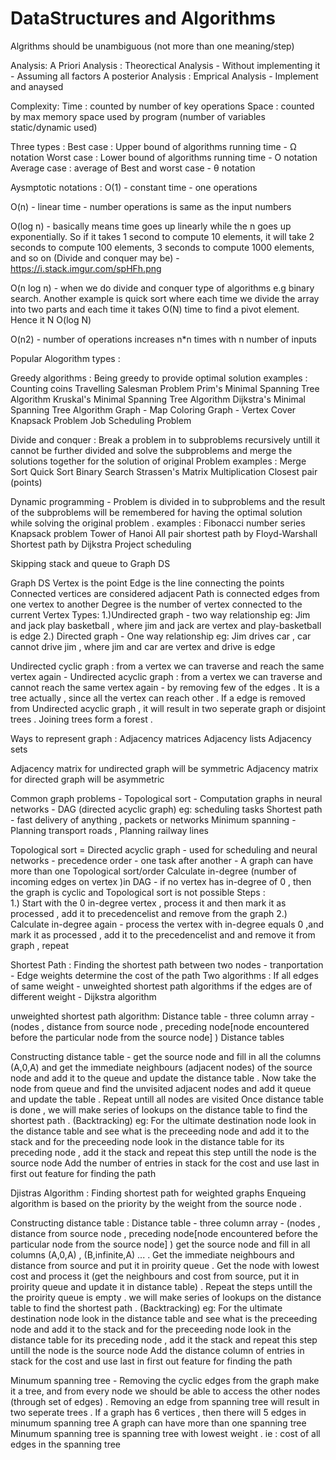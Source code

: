 # DataStructures and Algorithms

Algrithms should be unambiguous (not more than one meaning/step)

Analysis:
A Priori Analysis : Theorectical Analysis - Without implementing it - Assuming all factors
A posterior Analysis : Emprical Analysis - Implement and anaysed

Complexity:
Time : counted by number of key operations
Space : counted by max memory space used by program (number of variables static/dynamic used)


Three types :
 Best case : Upper bound of algorithms running time -  Ω notation
 Worst case : Lower bound of algorithms running time - O notation
 Average case : average of Best and worst case - θ notation

Aysmptotic notations :
O(1) - constant time - one operations

O(n) - linear time - number operations is same as the input numbers

O(log n) -  basically means time goes up linearly while the n goes up exponentially. So if it takes 1 second to compute 10 elements, it will take 2 seconds to compute 100 elements, 3 seconds to compute 1000 elements, and so on (Divide and conquer may be) - https://i.stack.imgur.com/spHFh.png

O(n log n) -  when we do divide and conquer type of algorithms e.g binary search. Another example is quick sort where each time we divide the array into two parts and each time it takes
O(N) time to find a pivot element. Hence it  N O(log N)

O(n2) - number of operations increases n*n times with n number of inputs


Popular Alogorithm types :

Greedy algorithms : Being greedy to provide optimal solution
examples :
Counting coins
Travelling Salesman Problem
Prim's Minimal Spanning Tree Algorithm
Kruskal's Minimal Spanning Tree Algorithm
Dijkstra's Minimal Spanning Tree Algorithm
Graph - Map Coloring
Graph - Vertex Cover
Knapsack Problem
Job Scheduling Problem

Divide and conquer : Break a problem in to subproblems recursively untill it cannot be further divided and solve the subproblems and merge the solutions together for the solution of original Problem
examples :
Merge Sort
Quick Sort
Binary Search
Strassen's Matrix Multiplication
Closest pair (points)

Dynamic programming - Problem is divided in to subproblems and the result of the subproblems will be remembered for having the optimal solution while solving the original problem .
examples :
Fibonacci number series
Knapsack problem
Tower of Hanoi
All pair shortest path by Floyd-Warshall
Shortest path by Dijkstra
Project scheduling


Skipping stack and queue to Graph DS

Graph DS
Vertex is the point
Edge is the line connecting the points  
Connected vertices are considered adjacent
Path is connected edges from one vertex to another
Degree is the number of vertex connected to the current Vertex
Types:
1.)Undirected graph - two way relationship eg: Jim and jack play basketball , where jim and jack are vertex and play-basketball is edge
2.) Directed graph - One way relationship eg: Jim drives car ,  car cannot drive jim , where jim and car are vertex and drive is edge

Undirected cyclic  graph : from a  vertex we can traverse and reach the same vertex again -
Undirected acyclic  graph : from a  vertex we can traverse and cannot reach the same vertex again - by removing few of the edges . It is a tree actually , since all the vertex can reach other .
If a edge is removed from Undirected acyclic graph , it will result in two seperate graph or disjoint trees .
Joining trees form a forest .


Ways to represent graph :
Adjacency matrices
Adjacency lists
Adjacency sets


Adjacency  matrix for undirected graph will be symmetric
Adjacency  matrix for directed graph will be asymmetric


Common graph problems -
Topological sort - Computation graphs in neural networks - DAG (directed acyclic graph)   eg: scheduling tasks
Shortest path - fast delivery of anything , packets or networks
Minimum spanning - Planning transport roads , Planning railway lines

Topological sort = Directed acyclic graph - used for scheduling and neural networks - precedence order - one task after another - A graph can have more than one Topological sort/order
Calculate in-degree (number of incoming edges on vertex )in DAG - if no vertex has in-degree of 0 , then the graph is cyclic and Topological sort is not possible
Steps :  
1.) Start with the 0 in-degree vertex , process it and then mark it as processed , add it to precedencelist and remove from the graph
2.) Calculate in-degree again - process the vertex with in-degree equals 0 ,and mark it as processed , add it to the precedencelist and  and remove it from graph , repeat


Shortest Path :
Finding the shortest path between two nodes - tranportation  -
Edge weights determine the cost of the path
Two algorithms :
If all edges of same weight - unweighted shortest path algorithms
if the edges are of different weight - Dijkstra algorithm

unweighted shortest path algorithm:
Distance table - three column array - (nodes , distance from source node , preceding node[node encountered before the particular node from the source node] )
Distance tables

Constructing distance table - get the source node and fill in all the columns (A,0,A) and get the immediate neighbours (adjacent nodes) of the source node and add it to the queue and update the distance table . Now take the node from queue and find the unvisited adjacent nodes and add it queue and update the table . Repeat untill all nodes are visited
Once distance table is done , we will make series of lookups on the distance table to find the shortest path . (Backtracking)
eg: For the ultimate destination node look in the distance table and see what is the preceeding node and add it to the stack
 and for the preceeding node look in the  distance table for its preceding node , add it the stack and repeat this step untill the node is the source node
Add the number of entries in stack for the cost and use last in first out feature for finding the path


Djistras Algorithm :  Finding shortest path for weighted graphs
Enqueing algorithm is based on the priority by the weight from the source node .

Constructing distance table :
Distance table - three column array - (nodes , distance from source node , preceding node[node encountered before the particular node from the source node] )
get the source node and fill in all columns (A,0,A) , (B,infinite,A) ... .  Get the immediate neighbours and distance from source and put it in proirity queue . Get the node with lowest cost and process it (get the neighbours and cost from source, put it in proirity queue and update it in distance table) . Repeat the steps untill the the proirity queue is empty .
we will make series of lookups on the distance table to find the shortest path . (Backtracking)
eg: For the ultimate destination node look in the distance table and see what is the preceeding node and add it to the stack
 and for the preceeding node look in the  distance table for its preceding node , add it the stack and repeat this step untill the node is the source node
Add the distance column of entries in stack for the cost and use last in first out feature for finding the path


Minumum spanning tree - Removing the cyclic edges from the graph make it a tree, and from every node we should be able to access the other nodes (through set of edges) .
Removing an edge from spanning tree will result in two seperate trees . If a graph has 6 vertices , then there will 5 edges in minumum spanning tree
A graph can have more than one spanning tree
Minumum spanning tree is spanning tree with lowest weight . ie : cost of all edges in the spanning tree
